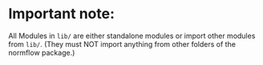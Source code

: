 # Important note:

All Modules in `lib/` are either standalone modules or import other modules
from `lib/`.
(They must NOT import anything from other folders of the normflow package.)
